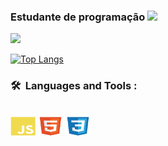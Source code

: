 ### Estudante de programação <img src="https://media.giphy.com/media/hvRJCLFzcasrR4ia7z/giphy.gif" width="40">

<div id="header" align="left">
  <img src="https://media.giphy.com/media/v1.Y2lkPTc5MGI3NjExdGpkamJycWE5cGY2aWR1eHJsY2lpZW5mcHR0NHR4MTIyajR2aHg4eCZlcD12MV9pbnRlcm5hbF9naWZfYnlfaWQmY3Q9cw/gjrYDwbjnK8x36xZIO/giphy.gif" width="200"/>
</div>

[![Top Langs](https://github-readme-stats.vercel.app/api/top-langs/?username=ciceroRMG&layout=compact&theme=dracula)](https://github.com/anuraghazra/github-readme-stats)

### 🛠 &nbsp;Languages and Tools :
<div style="display: inline_block"><br>
  <img align="center" alt="Cicero-Js" height="30" width="40" src="https://raw.githubusercontent.com/devicons/devicon/master/icons/javascript/javascript-plain.svg">
  <img align="center" alt="Cicero-HTML" height="30" width="40" src="https://raw.githubusercontent.com/devicons/devicon/master/icons/html5/html5-original.svg">
  <img align="center" alt="Cicero-CSS" height="30" width="40" src="https://raw.githubusercontent.com/devicons/devicon/master/icons/css3/css3-original.svg">
</div>

<!--
**CiceroRMG/ciceroRMG** is a ✨ _special_ ✨ repository because its `README.md` (this file) appears on your GitHub profile.

Here are some ideas to get you started:

- 🔭 I’m currently working on ...
- 🌱 I’m currently learning ...
- 👯 I’m looking to collaborate on ...
- 🤔 I’m looking for help with ...
- 💬 Ask me about ...
- 📫 How to reach me: ...
- 😄 Pronouns: ...
- ⚡ Fun fact: ...
-->

